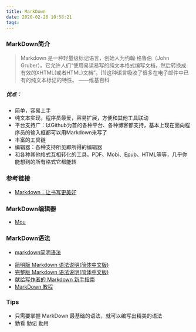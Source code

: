 ```yaml
---
title: MarkDown
date: 2020-02-26 10:58:21
tags:
---
```



### MarkDown简介
> Markdown 是一种轻量级标记语言，创始人为约翰·格鲁伯（John Gruber）。它允许人们“使用易读易写的纯文本格式编写文档，然后转换成有效的XHTML(或者HTML)文档”。[1]这种语言吸收了很多在电子邮件中已有的纯文本标记的特性。
——维基百科

##### 优点：
* 简单，容易上手
* 纯文本实现，程序员最爱，容易扩展，方便和其他工具联动
* 平台支持广：以Github为首的各种平台、各种博客都支持，基本上现在面向程序员的输入框都可以用Markdown来写了
* 丰富的工具链
* 编辑器：各种支持所见即所得的编辑器
* 和各种其他格式互相转化的工具。PDF、Mobi、Epub、HTML等等，几乎你能想到的所有格式它都能转


### 参考链接
* [Markdown：让书写更美好](http://www.jianshu.com/p/17fdcf17bbb4)

### MarkDown编辑器
- [Mou](http://25.io/mou/)

### MarkDown语法
- [markdown简明语法](http://ibruce.info/2013/11/26/markdown/)
* [简明版 Markdown 语法说明(简体中文版)](http://wowubuntu.com/markdown/basic.html)
* [完整版 Markdown 语法说明(简体中文版)](http://wowubuntu.com/markdown/index.html)
* [献给写作者的 Markdown 新手指南](http://www.jianshu.com/p/q81RER)
* [MarkDown 教程](http://xianbai.me/learn-md/)

### Tips
* 只需要掌握 MarkDown 最基础的语法，就可以编写出精美的语法
* 勤看 勤记 勤用
